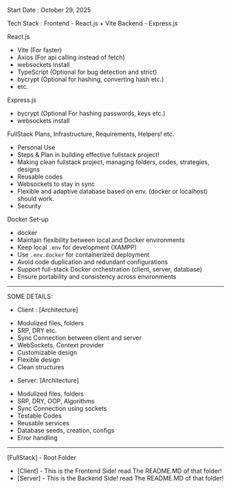 Start Date : October 29, 2025

Tech Stack :
Frontend - React.js + Vite
Backend - Express.js

React.js 
- Vite (For faster)
- Axios (For api calling instead of fetch)
- websockets install 
- TypeScript (Optional for bug detection and strict)
- bycrypt (Optional for hashing, converting hash etc.)
- etc.


Express.js
- bycrypt (Optional For hashing passwords, keys etc.)
- websockets install


FullStack Plans, Infrastructure, Requirements, Helpers! etc.
* Personal Use
* Steps & Plan in building effective fullstack project!
* Making clean fullstack project, managing folders, codes, strategies, designs
* Reusable codes
* Websockets to stay in sync 
* Flexible and adaptive database based on env. (docker or localhost) should work.
* Security

Docker Set-up
* docker
* Maintain flexibility between local and Docker environments
* Keep local `.env` for development (XAMPP)
* Use `.env.docker` for containerized deployment
* Avoid code duplication and redundant configurations
* Support full-stack Docker orchestration (client, server, database)
* Ensure portability and consistency across environments

--------------------------------------------------------------------------------------------

SOME DETAILS:
* Client :
[Architecture]
- Modulized files, folders
- SRP, DRY etc.
- Sync Connection between client and server
- WebSockets, Context provider
- Customizable design
- Flexible design
- Clean structures

* Server:
[Architecture]
- Modulized files, folders
- SRP, DRY, OOP, Algorithms
- Sync Connection using sockets
- Testable Codes
- Reusable services
- Database seeds, creation, configs
- Error handling

-------------------------------------------------------------------------------------------

[FullStack] - Root Folder

* [Client] - This is the Frontend Side! read The README.MD of that folder!
* [Server] - This is the Backend Side! read The README.MD of that folder!

